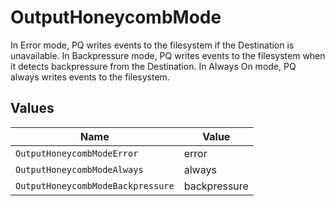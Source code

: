 # OutputHoneycombMode

In Error mode, PQ writes events to the filesystem if the Destination is unavailable. In Backpressure mode, PQ writes events to the filesystem when it detects backpressure from the Destination. In Always On mode, PQ always writes events to the filesystem.


## Values

| Name                              | Value                             |
| --------------------------------- | --------------------------------- |
| `OutputHoneycombModeError`        | error                             |
| `OutputHoneycombModeAlways`       | always                            |
| `OutputHoneycombModeBackpressure` | backpressure                      |